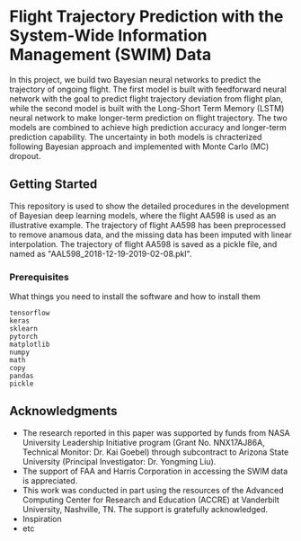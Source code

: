 # Flight Trajectory Prediction with the System-Wide Information Management (SWIM) Data

In this project, we build two Bayesian neural networks to predict the trajectory of ongoing flight. The first model is built with feedforward neural network with the goal to predict flight trajectory deviation from flight plan, while the second model is built with the Long-Short Term Memory (LSTM) neural network to make longer-term prediction on flight trajectory. The two models are combined to achieve high prediction accuracy and longer-term prediction capability. The uncertainty in both models is chracterized following Bayesian approach and implemented with Monte Carlo (MC) dropout. 

## Getting Started

This repository is used to show the detailed procedures in the development of Bayesian deep learning models, where the flight AA598 is used as an illustrative example. The trajectory of flight AA598 has been preprocessed to remove anamous data, and the missing data has been imputed with linear interpolation. The trajectory of flight AA598 is saved as a pickle file, and named as "AAL598_2018-12-19-2019-02-08.pkl".

### Prerequisites

What things you need to install the software and how to install them

```
tensorflow
keras
sklearn
pytorch 
matplotlib
numpy
math
copy
pandas
pickle
```

## Acknowledgments

* The research reported in this paper was supported by funds from NASA University Leadership Initiative program (Grant No. NNX17AJ86A, Technical Monitor: Dr. Kai Goebel) through subcontract to Arizona State University (Principal Investigator: Dr. Yongming Liu). 
* The support of FAA and Harris Corporation in accessing the SWIM data is appreciated. 
* This work was conducted in part using the resources of the Advanced Computing Center for Research and Education (ACCRE) at Vanderbilt University, Nashville, TN. The support is gratefully acknowledged.
* Inspiration
* etc
